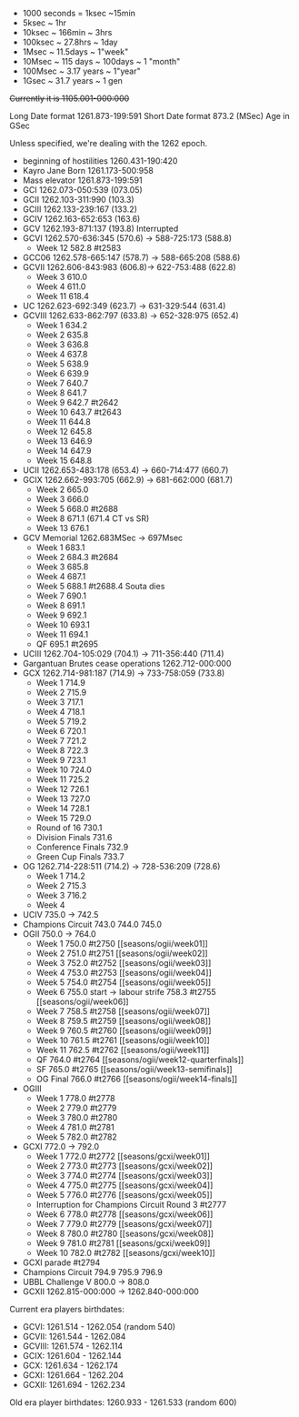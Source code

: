 * 1000 seconds = 1ksec ~15min
* 5ksec ~ 1hr
* 10ksec ~ 166min ~ 3hrs
* 100ksec ~ 27.8hrs ~ 1day
* 1Msec ~ 11.5days ~ 1"week"
* 10Msec ~ 115 days ~ 100days ~ 1 "month"
* 100Msec ~ 3.17 years ~ 1"year"
* 1Gsec ~ 31.7 years ~ 1 gen

~~Currently it is 1105.001-000:000~~

Long Date format 1261.873-199:591
Short Date format 873.2 (MSec)
Age in GSec

Unless specified, we're dealing with the 1262 epoch.

* beginning of hostilities 1260.431-190:420
* Kayro Jane Born 1261.173-500:958
* Mass elevator 1261.873-199:591
* GCI 1262.073-050:539 (073.05)
* GCII 1262.103-311:990 (103.3)
* GCIII 1262.133-239:167 (133.2)
* GCIV 1262.163-652:653 (163.6)
* GCV 1262.193-871:137 (193.8) Interrupted 
* GCVI 1262.570-636:345 (570.6) -> 588-725:173 (588.8)
	* Week 12 582.8 #t2583 
* GCC06 1262.578-665:147 (578.7) -> 588-665:208 (588.6)
* GCVII 1262.606-843:983 (606.8)-> 622-753:488 (622.8)
	* Week 3 610.0
	* Week 4 611.0
	* Week 11 618.4
* UC 1262.623-692:349 (623.7) -> 631-329:544 (631.4)
* GCVIII 1262.633-862:797 (633.8) -> 652-328:975 (652.4)
	* Week 1 634.2
	* Week 2 635.8
	* Week 3 636.8
	* Week 4 637.8
	* Week 5 638.9
	* Week 6 639.9
	* Week 7 640.7
	* Week 8 641.7
	* Week 9 642.7 #t2642 
	* Week 10 643.7 #t2643
	* Week 11 644.8
	* Week 12 645.8
	* Week 13 646.9
	* Week 14 647.9
	* Week 15 648.8
* UCII 1262.653-483:178 (653.4) -> 660-714:477 (660.7)
* GCIX 1262.662-993:705 (662.9) -> 681-662:000 (681.7)
	* Week 2 665.0
	* Week 3 666.0
	* Week 5 668.0 #t2688
	* Week 8 671.1 (671.4 CT vs SR)
	* Week 13 676.1
* GCV Memorial 1262.683MSec -> 697Msec
	* Week 1 683.1
	* Week 2 684.3 #t2684 
	* Week 3 685.8
	* Week 4 687.1
	* Week 5 688.1 #t2688.4 Souta dies
	* Week 7 690.1
	* Week 8 691.1
	* Week 9 692.1
	* Week 10 693.1
	* Week 11 694.1
	* QF 695.1 #t2695 
* UCIII 1262.704-105:029 (704.1) -> 711-356:440 (711.4)
* Gargantuan Brutes cease operations 1262.712-000:000
* GCX 1262.714-981:187 (714.9) ->  733-758:059 (733.8)
	* Week 1 714.9
	* Week 2 715.9
	* Week 3 717.1
	* Week 4 718.1
	* Week 5 719.2
	* Week 6 720.1
	* Week 7 721.2
	* Week 8 722.3
	* Week 9 723.1
	* Week 10 724.0
	* Week 11 725.2
	* Week 12 726.1
	* Week 13 727.0
	* Week 14 728.1
	* Week 15 729.0
	* Round of 16 730.1
	* Division Finals 731.6
	* Conference Finals 732.9
	* Green Cup Finals 733.7
* OG 1262.714-228:511 (714.2) -> 728-536:209 (728.6)
	* Week 1 714.2
	* Week 2 715.3
	* Week 3 716.2
	* Week 4 
* UCIV 735.0 -> 742.5
* Champions Circuit 743.0 744.0 745.0
* OGII 750.0 -> 764.0
	* Week 1 750.0 #t2750 [[seasons/ogii/week01]]
	* Week 2 751.0 #t2751 [[seasons/ogii/week02]]
	* Week 3 752.0 #t2752 [[seasons/ogii/week03]]
	* Week 4 753.0 #t2753 [[seasons/ogii/week04]]
	* Week 5 754.0 #t2754 [[seasons/ogii/week05]]
	* Week 6 755.0 start -> labour strife 758.3 #t2755 [[seasons/ogii/week06]]
	* Week 7 758.5 #t2758 [[seasons/ogii/week07]]
	* Week 8 759.5 #t2759 [[seasons/ogii/week08]]
	* Week 9 760.5 #t2760 [[seasons/ogii/week09]]
	* Week 10 761.5 #t2761 [[seasons/ogii/week10]]
	* Week 11 762.5 #t2762 [[seasons/ogii/week11]]
	* QF 764.0 #t2764 [[seasons/ogii/week12-quarterfinals]]
	* SF 765.0 #t2765 [[seasons/ogii/week13-semifinals]]
	* OG Final 766.0 #t2766 [[seasons/ogii/week14-finals]]
* OGIII 
	* Week 1 778.0 #t2778
	* Week 2 779.0 #t2779 
	* Week 3 780.0 #t2780 
	* Week 4 781.0 #t2781 
	* Week 5 782.0 #t2782 
* GCXI 772.0 -> 792.0 
	* Week 1 772.0 #t2772 [[seasons/gcxi/week01]]
	* Week 2 773.0 #t2773 [[seasons/gcxi/week02]]
	* Week 3 774.0 #t2774 [[seasons/gcxi/week03]]
	* Week 4 775.0 #t2775 [[seasons/gcxi/week04]]
	* Week 5 776.0 #t2776 [[seasons/gcxi/week05]]
	* Interruption for Champions Circuit Round 3 #t2777 
	* Week 6 778.0 #t2778 [[seasons/gcxi/week06]]
	* Week 7 779.0 #t2779 [[seasons/gcxi/week07]]
	* Week 8 780.0 #t2780 [[seasons/gcxi/week08]]
	* Week 9 781.0 #t2781 [[seasons/gcxi/week09]]
	* Week 10 782.0 #t2782 [[seasons/gcxi/week10]]
* GCXI parade #t2794
* Champions Circuit 794.9 795.9 796.9
* UBBL Challenge V 800.0 -> 808.0
* GCXII 1262.815-000:000 -> 1262.840-000:000



Current era players birthdates: 

* GCVI: 1261.514 - 1262.054 (random 540)
* GCVII: 1261.544 - 1262.084
* GCVIII: 1261.574 - 1262.114
* GCIX: 1261.604 - 1262.144
* GCX: 1261.634 - 1262.174
* GCXI: 1261.664 - 1262.204
* GCXII: 1261.694 - 1262.234

Old era player birthdates: 1260.933 - 1261.533 (random 600)
